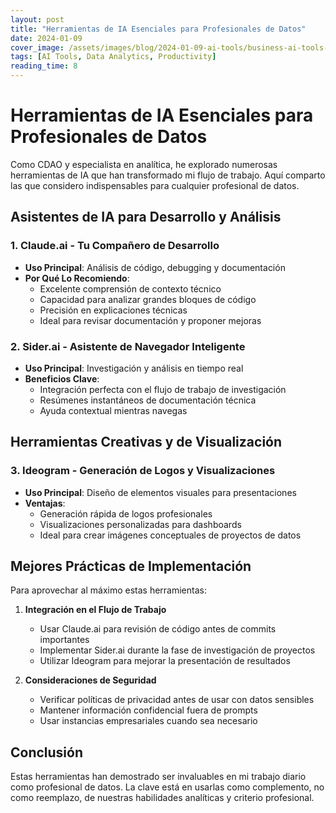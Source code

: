 ```yaml
---
layout: post
title: "Herramientas de IA Esenciales para Profesionales de Datos"
date: 2024-01-09
cover_image: /assets/images/blog/2024-01-09-ai-tools/business-ai-tools-1024x574.png
tags: [AI Tools, Data Analytics, Productivity]
reading_time: 8
---
```


# Herramientas de IA Esenciales para Profesionales de Datos

Como CDAO y especialista en analítica, he explorado numerosas herramientas de IA que han transformado mi flujo de trabajo. Aquí comparto las que considero indispensables para cualquier profesional de datos.

## Asistentes de IA para Desarrollo y Análisis

### 1. Claude.ai - Tu Compañero de Desarrollo
- **Uso Principal**: Análisis de código, debugging y documentación
- **Por Qué Lo Recomiendo**: 
  - Excelente comprensión de contexto técnico
  - Capacidad para analizar grandes bloques de código
  - Precisión en explicaciones técnicas
  - Ideal para revisar documentación y proponer mejoras

### 2. Sider.ai - Asistente de Navegador Inteligente
- **Uso Principal**: Investigación y análisis en tiempo real
- **Beneficios Clave**:
  - Integración perfecta con el flujo de trabajo de investigación
  - Resúmenes instantáneos de documentación técnica
  - Ayuda contextual mientras navegas

## Herramientas Creativas y de Visualización

### 3. Ideogram - Generación de Logos y Visualizaciones
- **Uso Principal**: Diseño de elementos visuales para presentaciones
- **Ventajas**:
  - Generación rápida de logos profesionales
  - Visualizaciones personalizadas para dashboards
  - Ideal para crear imágenes conceptuales de proyectos de datos

## Mejores Prácticas de Implementación

Para aprovechar al máximo estas herramientas:

1. **Integración en el Flujo de Trabajo**
   - Usar Claude.ai para revisión de código antes de commits importantes
   - Implementar Sider.ai durante la fase de investigación de proyectos
   - Utilizar Ideogram para mejorar la presentación de resultados

2. **Consideraciones de Seguridad**
   - Verificar políticas de privacidad antes de usar con datos sensibles
   - Mantener información confidencial fuera de prompts
   - Usar instancias empresariales cuando sea necesario

## Conclusión

Estas herramientas han demostrado ser invaluables en mi trabajo diario como profesional de datos. La clave está en usarlas como complemento, no como reemplazo, de nuestras habilidades analíticas y criterio profesional.